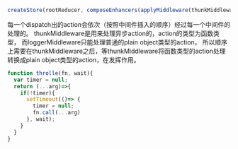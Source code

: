 
```js
createStore(rootReducer, composeEnhancers(applyMiddleware(thunkMiddleware, loggerMiddleware)))
```
每一个dispatch出的action会依次（按照中间件插入的顺序）经过每一个中间件的处理的。
thunkMiddleware是用来处理异步action的，action的类型为函数类型，
而loggerMiddleware只能处理普通的plain object类型的action，
所以顺序上需要在thunkMiddleware之后，等thunkMiddleware将函数类型的action处理转换成plain object类型的action，在发挥作用。

```js
function throlle(fn, wait){
  var timer = null;
  return (...arg)=>{
    if(!timer){
      setTimeout(()=> {
        timer = null;
        fn.call(...arg)
      }, wait);
    }
  }
}
```
